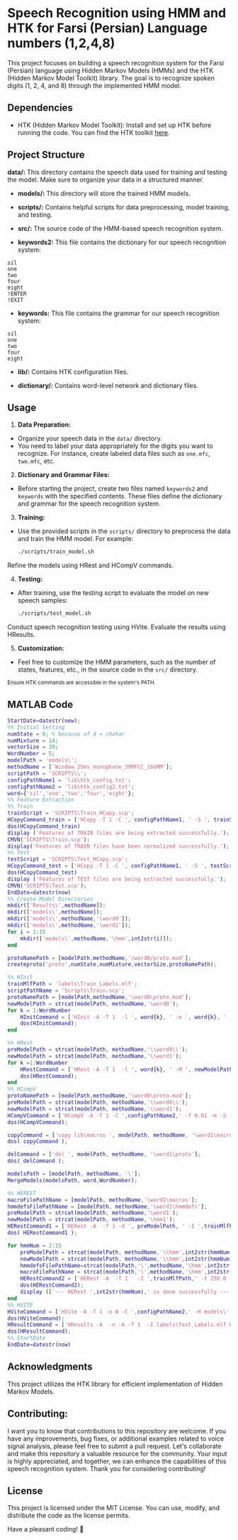 # Speech Recognition using HMM and HTK for Farsi (Persian) Language numbers (1,2,4,8)

This project focuses on building a speech recognition system for the Farsi (Persian) language using Hidden Markov Models (HMMs) and the HTK (Hidden Markov Model Toolkit) library. The goal is to recognize spoken digits (1, 2, 4, and 8) through the implemented HMM model.

## Dependencies
- HTK (Hidden Markov Model Toolkit): Install and set up HTK before running the code. You can find the HTK toolkit [here](http://htk.eng.cam.ac.uk/).

## Project Structure

**data/:** This directory contains the speech data used for training and testing the model. Make sure to organize your data in a structured manner.

- **models/:** This directory will store the trained HMM models.

- **scripts/:** Contains helpful scripts for data preprocessing, model training, and testing.

- **src/:** The source code of the HMM-based speech recognition system.

- **keywords2:** This file contains the dictionary for our speech recognition system:
```
sil
one
two
four
eight
!ENTER
!EXIT
```
- **keywords:** This file contains the grammar for our speech recognition system:
```
sil
one
two
four
eight
```

- **lib/:** Contains HTK configuration files.

- **dictionary/:** Contains word-level network and dictionary files.

## Usage

1. **Data Preparation:**
  - Organize your speech data in the `data/` directory.
  - You need to label your data appropriately for the digits you want to recognize. For instance, create labeled data files such as `one.mfc`, `two.mfc`, etc.

2. **Dictionary and Grammar Files:**
  - Before starting the project, create two files named `keywords2` and `keywords` with the specified contents. These files define the dictionary and grammar for the speech recognition system.

3. **Training:**
  - Use the provided scripts in the `scripts/` directory to preprocess the data and train the HMM model. For example:
      ```bash
      ./scripts/train_model.sh
      ```
Refine the models using HRest and HCompV commands.
      

4. **Testing:**
  - After training, use the testing script to evaluate the model on new speech samples:
      ```bash
      ./scripts/test_model.sh
      ```
Conduct speech recognition testing using HVite.
Evaluate the results using HResults.


5. **Customization:**
  - Feel free to customize the HMM parameters, such as the number of states, features, etc., in the source code in the `src/` directory.


<sub> Ensure HTK commands are accessible in the system's PATH. </sub>


## MATLAB Code

```Matlab
StartDate=datestr(now);
%% Initial Setting
numState = 8; % because of 4 = chahar 
numMixture = 14;
vectorSize = 39;
WordNumber = 5; 
modelPath = 'models\';
methodName = ['Window_25ms_monophone_39MFCC_16GMM'];
scriptPath = 'SCRIPTS\\';
configPathName1 = 'lib\htk_config.txt'; 
configPathName2 = 'lib\htk_config2.txt'; 
word={'sil','one','two','four','eight'};
%% Feature Extraction
%% Train
trainScript = 'SCRIPTS\Train_HCopy.scp';
HCopyCommand_train = ['HCopy -T 1 -C ', configPathName1, ' -S ', trainScript ];
dos(HCopyCommand_train)
display ('Features of TRAIN files are being extracted successfully.');
CMVN('SCRIPTS\Train.scp');
display('Features of TRAIN files have been normalized successfully.');
%% Test
testScript = 'SCRIPTS\Test_HCopy.scp';
HCopyCommand_test = ['HCopy -T 1 -C ', configPathName1, ' -S ', testScript ];
dos(HCopyCommand_test)
display ('Features of TEST files are being extracted successfully.');
CMVN('SCRIPTS\Test.scp');
EndDate=datestr(now)
%% Create Model Directories
mkdir(['Results\',methodName]);
mkdir(['models\',methodName]);
mkdir(['models\',methodName,'\word0']);
mkdir(['models\',methodName,'\word1']);
for i = 1:15
    mkdir(['models\',methodName,'\hmm',int2str(i)]);
end

protoNamePath = [modelPath,methodName,'/word0/proto.mod'];
createproto('proto',numState,numMixture,vectorSize,protoNamePath);

%% HInit
trainMlfPath = 'labels\Train_Labels.mlf';
scriptPathName = 'Scripts\Train.scp';
protoNamePath = [modelPath,methodName,'\word0\proto.mod'];
newModelPath = strcat(modelPath, methodName,'\word0');
for k = 1:WordNumber
    HInitCommand = ['HInit -A -T 1  -l ', word{k}, ' -o ', word{k}, ' -M ', newModelPath,' -I ',trainMlfPath,' -S ', scriptPathName, ' ', protoNamePath];
    dos(HInitCommand);
end

%% HRest
preModelPath = strcat(modelPath, methodName,'\\word0\\');
newModelPath = strcat(modelPath, methodName,'\\word1');
for k =1:WordNumber
    HRestCommand = ['HRest -A -T 1  -l ', word{k}, ' -M ', newModelPath,' -I ',trainMlfPath,' -S ', scriptPathName,' ', preModelPath, word{k} ];
    dos(HRestCommand);
end
%% HCompV
protoNamePath = [modelPath,methodName,'\word0\proto.mod'];
preModelPath = strcat(modelPath, methodName,'\\word0\\');
newModelPath = strcat(modelPath, methodName,'\\word1');
HCompVCommand = ['HCompV -A -T 1 -C ',configPathName2,' -f 0.01 -m -S ', scriptPathName, ' -M ', newModelPath, ' -I ',trainMlfPath,' ', protoNamePath];
dos(HCompVCommand);

copyCommand = ['copy lib\macros ', modelPath, methodName, '\word1\macros'];
dos( copyCommand );

delCommand = ['del ', modelPath, methodName, '\word1\proto'];
dos( delCommand );

modelsPath = [modelPath, methodName, '\'];
MergeModels(modelsPath, word,WordNumber);

%% HEREST
macroFilePathName = [modelPath, methodName,'\word1\macros'];
hmmdefsFilePathName = [modelPath, methodName,'\word1\hmmdefs'];
preModelPath = strcat(modelPath, methodName,'\word1');
newModelPath = strcat(modelPath, methodName,'\hmm1');
HERestCommand1 = ['HERest -A  -T 1 -d ', preModelPath, ' -I ',trainMlfPath,' -t 250.0 150.0 1000.0 -S ', scriptPathName,' -H ', macroFilePathName, ' -H ',hmmdefsFilePathName, ' -M ', newModelPath, ' Keywords '];
dos( HERestCommand1 );

for hmmNum = 2:15
    preModelPath = strcat(modelPath, methodName,'\\hmm',int2str(hmmNum-1));
    newModelPath = strcat(modelPath, methodName,'\\hmm',int2str(hmmNum));
    hmmdefsFilePathName=strcat(modelPath,'\',methodName,'\hmm',int2str(hmmNum-1),'\hmmdefs');
    macroFilePathName = strcat(modelPath,'\',methodName,'\hmm',int2str(hmmNum-1),'\macros');
    HERestCommand2 = ['HERest -A  -T 1   -I ',trainMlfPath,' -t 250.0 150.0 1000.0 -S ', scriptPathName, ' -H ', macroFilePathName, ' -H ', hmmdefsFilePathName, ' -M  ', newModelPath, ' Keywords '];
    dos(HERestCommand2);
    display (['--- HERest ',int2str(hmmNum),' is done successfully ---'])
end
%% HVITE 
HViteCommand = ['HVite -A -T 1 -o N -C ',configPathName2,' -H models\', methodName,'\hmm15\hmmdefs -S SCRIPTS\Test.scp -i Results\', methodName,'\WordLevel_recout.mlf -w dictionary\wordNet -s ' num2str(1) ' -p ' num2str(-120) ' dictionary\wordDict Keywords > Results\', methodName,'\WordLevel_hvite.log']
dos(HViteCommand);
HResultCommand = ['HResults -A  -n -A -T 1  -I labels\Test_Labels.mlf Keywords Results\', methodName,'\WordLevel_recout.mlf >> Results\',methodName,'\WordLevel_hresult.txt']
dos(HResultCommand); 
%% StartDate
EndDate=datestr(now)

```
## Acknowledgments
This project utilizes the HTK library for efficient implementation of Hidden Markov Models.

## Contributing:

I want you to know that contributions to this repository are welcome. If you have any improvements, bug fixes, or additional examples related to voice signal analysis, please feel free to submit a pull request. Let's collaborate and make this repository a valuable resource for the community. Your input is highly appreciated, and together, we can enhance the capabilities of this speech recognition system. Thank you for considering contributing!

## License
This project is licensed under the MIT License. You can use, modify, and distribute the code as the license permits.

Have a pleasant coding! 👾


